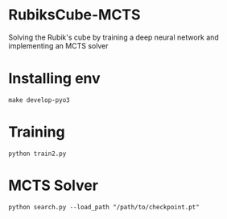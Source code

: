 # RubiksCube-MCTS
Solving the Rubik's cube by training a deep neural network and implementing an MCTS solver

# Installing env
```
make develop-pyo3
```
# Training
```
python train2.py
```
# MCTS Solver
```
python search.py --load_path "/path/to/checkpoint.pt"
```
